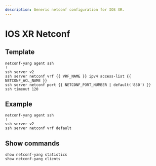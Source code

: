 ```yaml
---
description: Generic netconf configuration for IOS XR.
---
```


# IOS XR Netconf

## Template

```text
netconf-yang agent ssh
!
ssh server v2
ssh server netconf vrf {{ VRF_NAME }} ipv4 access-list {{ NETCONF_ACL_NAME }}
ssh server netconf port {{ NETCONF_PORT_NUMBER | default('830') }}
ssh timeout 120
```

## Example

```text
netconf-yang agent ssh
!
ssh server v2
ssh server netconf vrf default
```

## Show commands

```text
show netconf-yang statistics
show netconf-yang clients
```

